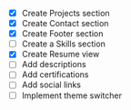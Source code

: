 - [x] Create Projects section
- [x] Create Contact section
- [x] Create Footer section
- [ ] Create a Skills section
- [x] Create Resume view
- [ ] Add descriptions
- [ ] Add certifications
- [ ] Add social links
- [ ] Implement theme switcher
